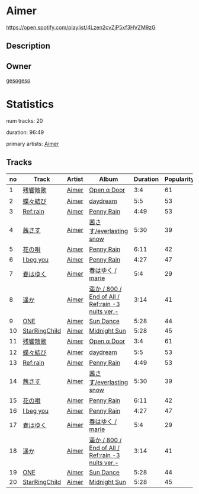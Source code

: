# Aimer
https://open.spotify.com/playlist/4Lzen2cvZjP5xf3HVZM9zG

## Description


## Owner
[gesogeso](https://open.spotify.com/user/llc1xxsoknqgh69956sifvyi5)

# Statistics
num tracks: 20

duration: 96:49

primary artists: [Aimer](https://open.spotify.com/artist/0bAsR2unSRpn6BQPEnNlZm)

## Tracks
| no | Track | Artist | Album | Duration | Popularity |
| -- | ----- | ------ | ----- | -------- | ---------- |
| 1 | [残響散歌](https://open.spotify.com/track/2cErTn7DU75ZILisPP34TB) | [Aimer](https://open.spotify.com/artist/0bAsR2unSRpn6BQPEnNlZm) | [Open α Door](https://open.spotify.com/album/4BJ7PY6YSfHY9pu2nDFBiy) | 3:4 | 61 |
| 2 | [蝶々結び](https://open.spotify.com/track/3HxJaKzob7tdcr4qmqfR1d) | [Aimer](https://open.spotify.com/artist/0bAsR2unSRpn6BQPEnNlZm) | [daydream](https://open.spotify.com/album/336m0kejdM5Fkw2HUX46Bw) | 5:5 | 53 |
| 3 | [Ref:rain](https://open.spotify.com/track/6MNY72T605kPIOH3hnioxu) | [Aimer](https://open.spotify.com/artist/0bAsR2unSRpn6BQPEnNlZm) | [Penny Rain](https://open.spotify.com/album/5WxSamBTcE3P1W6sT9My7B) | 4:49 | 53 |
| 4 | [茜さす](https://open.spotify.com/track/30XbmTKe98OeqxEx6q8AQI) | [Aimer](https://open.spotify.com/artist/0bAsR2unSRpn6BQPEnNlZm) | [茜さす/everlasting snow](https://open.spotify.com/album/1SGdM51B5EFXEcoaa4F8se) | 5:30 | 39 |
| 5 | [花の唄](https://open.spotify.com/track/3oSavJ5fMvJWZyR9zNHMte) | [Aimer](https://open.spotify.com/artist/0bAsR2unSRpn6BQPEnNlZm) | [Penny Rain](https://open.spotify.com/album/5WxSamBTcE3P1W6sT9My7B) | 6:11 | 42 |
| 6 | [I beg you](https://open.spotify.com/track/5kKSQULHCPFE7CKMPrkAtP) | [Aimer](https://open.spotify.com/artist/0bAsR2unSRpn6BQPEnNlZm) | [Penny Rain](https://open.spotify.com/album/5WxSamBTcE3P1W6sT9My7B) | 4:27 | 47 |
| 7 | [春はゆく](https://open.spotify.com/track/2RSrmN9IbgDQTmGhv5X9eX) | [Aimer](https://open.spotify.com/artist/0bAsR2unSRpn6BQPEnNlZm) | [春はゆく / marie](https://open.spotify.com/album/2yo4hx7Z6ZGGrZFmJ36E9u) | 5:4 | 29 |
| 8 | [遥か](https://open.spotify.com/track/4sPGTpguVhyD2KkMKTiJOu) | [Aimer](https://open.spotify.com/artist/0bAsR2unSRpn6BQPEnNlZm) | [遥か / 800 / End of All / Ref:rain -3 nuits ver.-](https://open.spotify.com/album/2s6oAbsnZxb2CfmxsHbOcy) | 3:14 | 41 |
| 9 | [ONE](https://open.spotify.com/track/01jAlHee4psROggfWjk8hp) | [Aimer](https://open.spotify.com/artist/0bAsR2unSRpn6BQPEnNlZm) | [Sun Dance](https://open.spotify.com/album/0FNWMFyb0nLCCHucsDfxmA) | 5:28 | 44 |
| 10 | [StarRingChild](https://open.spotify.com/track/3Xzb9D64WsKmYcV8AGMmeu) | [Aimer](https://open.spotify.com/artist/0bAsR2unSRpn6BQPEnNlZm) | [Midnight Sun](https://open.spotify.com/album/5tWOnk7nrqGc6Fhqe74Kse) | 5:28 | 45 |
| 11 | [残響散歌](https://open.spotify.com/track/2cErTn7DU75ZILisPP34TB) | [Aimer](https://open.spotify.com/artist/0bAsR2unSRpn6BQPEnNlZm) | [Open α Door](https://open.spotify.com/album/4BJ7PY6YSfHY9pu2nDFBiy) | 3:4 | 61 |
| 12 | [蝶々結び](https://open.spotify.com/track/3HxJaKzob7tdcr4qmqfR1d) | [Aimer](https://open.spotify.com/artist/0bAsR2unSRpn6BQPEnNlZm) | [daydream](https://open.spotify.com/album/336m0kejdM5Fkw2HUX46Bw) | 5:5 | 53 |
| 13 | [Ref:rain](https://open.spotify.com/track/6MNY72T605kPIOH3hnioxu) | [Aimer](https://open.spotify.com/artist/0bAsR2unSRpn6BQPEnNlZm) | [Penny Rain](https://open.spotify.com/album/5WxSamBTcE3P1W6sT9My7B) | 4:49 | 53 |
| 14 | [茜さす](https://open.spotify.com/track/30XbmTKe98OeqxEx6q8AQI) | [Aimer](https://open.spotify.com/artist/0bAsR2unSRpn6BQPEnNlZm) | [茜さす/everlasting snow](https://open.spotify.com/album/1SGdM51B5EFXEcoaa4F8se) | 5:30 | 39 |
| 15 | [花の唄](https://open.spotify.com/track/3oSavJ5fMvJWZyR9zNHMte) | [Aimer](https://open.spotify.com/artist/0bAsR2unSRpn6BQPEnNlZm) | [Penny Rain](https://open.spotify.com/album/5WxSamBTcE3P1W6sT9My7B) | 6:11 | 42 |
| 16 | [I beg you](https://open.spotify.com/track/5kKSQULHCPFE7CKMPrkAtP) | [Aimer](https://open.spotify.com/artist/0bAsR2unSRpn6BQPEnNlZm) | [Penny Rain](https://open.spotify.com/album/5WxSamBTcE3P1W6sT9My7B) | 4:27 | 47 |
| 17 | [春はゆく](https://open.spotify.com/track/2RSrmN9IbgDQTmGhv5X9eX) | [Aimer](https://open.spotify.com/artist/0bAsR2unSRpn6BQPEnNlZm) | [春はゆく / marie](https://open.spotify.com/album/2yo4hx7Z6ZGGrZFmJ36E9u) | 5:4 | 29 |
| 18 | [遥か](https://open.spotify.com/track/4sPGTpguVhyD2KkMKTiJOu) | [Aimer](https://open.spotify.com/artist/0bAsR2unSRpn6BQPEnNlZm) | [遥か / 800 / End of All / Ref:rain -3 nuits ver.-](https://open.spotify.com/album/2s6oAbsnZxb2CfmxsHbOcy) | 3:14 | 41 |
| 19 | [ONE](https://open.spotify.com/track/01jAlHee4psROggfWjk8hp) | [Aimer](https://open.spotify.com/artist/0bAsR2unSRpn6BQPEnNlZm) | [Sun Dance](https://open.spotify.com/album/0FNWMFyb0nLCCHucsDfxmA) | 5:28 | 44 |
| 20 | [StarRingChild](https://open.spotify.com/track/3Xzb9D64WsKmYcV8AGMmeu) | [Aimer](https://open.spotify.com/artist/0bAsR2unSRpn6BQPEnNlZm) | [Midnight Sun](https://open.spotify.com/album/5tWOnk7nrqGc6Fhqe74Kse) | 5:28 | 45 |
        
